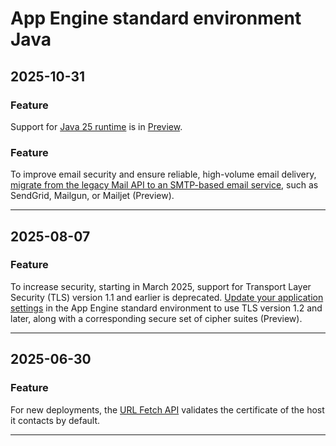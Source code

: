 # App Engine standard environment Java

## 2025-10-31

### Feature

Support for [Java 25 runtime](https://docs.cloud.google.com/appengine/docs/standard/java-gen2/runtime) is in [Preview](https://cloud.google.com/products#product-launch-stages).

### Feature

To improve email security and ensure reliable, high-volume email delivery,
[migrate from the legacy Mail API to an SMTP-based email service](https://docs.cloud.google.com/appengine/migration-center/standard/java/mail-to-smtp), such as SendGrid, Mailgun, or Mailjet (Preview).

---
## 2025-08-07

### Feature

To increase security, starting in March 2025, support for Transport Layer Security (TLS) version 1.1 and earlier is deprecated. [Update your application settings](https://cloud.google.com/appengine/docs/standard/secure-minimum-tls) in the App Engine standard environment to use TLS version 1.2 and later, along with a corresponding secure set of cipher suites (Preview).

---
## 2025-06-30

### Feature

For new deployments, the [URL Fetch API](https://cloud.google.com//appengine/docs/standard/services/urlfetch/issue-requests.md) validates the certificate of the host it contacts by default.

---
